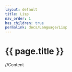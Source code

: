 ```yaml
---
layout: default
title: Lisp
nav_order: 1
has_children: true
permalink: docs/Language/Lisp
---
```


{{ page.title }}
======================

//Content